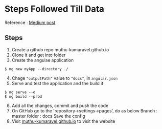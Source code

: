 # Steps Followed Till Data

Reference :  [Medium post](https://medium.com/swlh/how-to-deploy-an-angular-app-to-github-pages-without-using-any-libraries-step-by-step-guide-cfe96fb0c879)

## Steps
1.  Create a github repo muthu-kumaravel.github.io
2.  Clone it and get into folder
3.  Create the angulae application
```
$ ng new myApp --directory ./ 
```

4.  Chage `"outputPath"` value to `"docs"`, in `angular.json`
5.  Serve and test the application and the build it
```
$ ng serve --o
$ ng build --prod
```

6.  Add all the changes, commit and push the code
7.  On GitHub go to the 'repository->settings->pages', do as below
    Branch : master
    folder : docs
    Save the config
8.  Visit [muthu-kumaravel.github.io](muthu-kumaravel.github.io) to visit the website